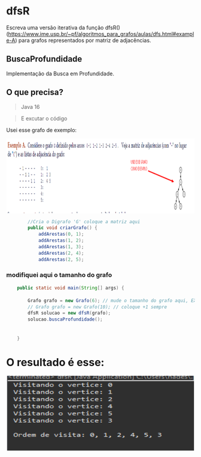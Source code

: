 # dfsR
Escreva uma versão iterativa da função dfsR() (https://www.ime.usp.br/~pf/algoritmos_para_grafos/aulas/dfs.html#example-A) para grafos representados por matriz de adjacências.

## BuscaProfundidade
Implementação da Busca em Profundidade.

## O que precisa?
> Java 16

> E excutar o código

Usei esse grafo de exemplo:
<p align="center">
    <img align="center" alt="exemplo" src="exemplo.png" width="800" height="200" />
</p>

```java
		//Cria o Digrafo 'G' coloque a matriz aqui
		public void criarGrafo() {
			addArestas(0, 1);
			addArestas(1, 2);
			addArestas(1, 3);
			addArestas(2, 4);
			addArestas(2, 5);
```  
### modifiquei aqui o tamanho do grafo

```java
	public static void main(String[] args) {
		
		Grafo grafo = new Grafo(6); // mude o tamanho do grafo aqui, EX: se o criarGrafo() tiver 9 addArestas, coloque 10
		// Grafo grafo = new Grafo(10); // coloque +1 sempre 
		dfsR solucao = new dfsR(grafo);
		solucao.buscaProfundidade();
		

	}
```
# O resultado é esse: 

<p align="center">
    <img align="center" alt="res" src="res.png" width="500" height="200" />
</p>
